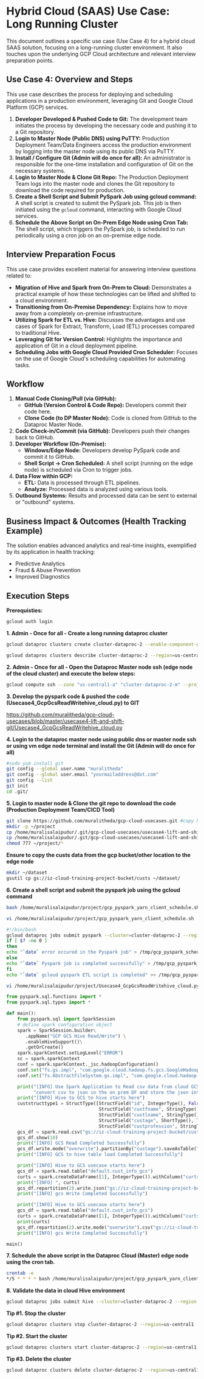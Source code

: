# Hybrid Cloud (SAAS) Use Case: Long Running Cluster

This document outlines a specific use case (Use Case 4) for a hybrid cloud SAAS solution, focusing on a long-running cluster environment. It also touches upon the underlying GCP Cloud architecture and relevant interview preparation points.

## Use Case 4: Overview and Steps

This use case describes the process for deploying and scheduling applications in a production environment, leveraging Git and Google Cloud Platform (GCP) services.

1.  **Developer Developed & Pushed Code to Git:** The development team initiates the process by developing the necessary code and pushing it to a Git repository.
2.  **Login to Master Node (Public DNS) using PuTTY:** Production Deployment Team/Data Engineers access the production environment by logging into the master node using its public DNS via PuTTY.
3.  **Install / Configure Git (Admin will do once for all):** An administrator is responsible for the one-time installation and configuration of Git on the necessary systems.
4.  **Login to Master Node & Clone Git Repo:** The Production Deployment Team logs into the master node and clones the Git repository to download the code required for production.
5.  **Create a Shell Script and Submit PySpark Job using gcloud command:** A shell script is created to submit the PySpark job. This job is then initiated using the `gcloud` command, interacting with Google Cloud services.
6.  **Schedule the Above Script on On-Prem Edge Node using Cron Tab:** The shell script, which triggers the PySpark job, is scheduled to run periodically using a cron job on an on-premise edge node.

## Interview Preparation Focus

This use case provides excellent material for answering interview questions related to:

* **Migration of Hive and Spark from On-Prem to Cloud:** Demonstrates a practical example of how these technologies can be lifted and shifted to a cloud environment.
* **Transitioning from On-Premise Dependency:** Explains how to move away from a completely on-premise infrastructure.
* **Utilizing Spark for ETL vs. Hive:** Discusses the advantages and use cases of Spark for Extract, Transform, Load (ETL) processes compared to traditional Hive.
* **Leveraging Git for Version Control:** Highlights the importance and application of Git in a cloud deployment pipeline.
* **Scheduling Jobs with Google Cloud Provided Cron Scheduler:** Focuses on the use of Google Cloud's scheduling capabilities for automating tasks.


## Workflow

1.  **Manual Code Cloning/Pull (via GitHub):**
    * **GitHub (Version Control & Code Repo):** Developers commit their code here.
    * **Clone Code (to DP Master Node):** Code is cloned from GitHub to the Dataproc Master Node.
2.  **Code Check-in/Commit (via GitHub):** Developers push their changes back to GitHub.
3.  **Developer Workflow (On-Premise):**
    * **Windows/Edge Node:** Developers develop PySpark code and commit it to GitHub.
    * **Shell Script -> Cron Scheduled:** A shell script (running on the edge node) is scheduled via Cron to trigger jobs.
4.  **Data Flow within GCP:**
    * **ETL:** Data is processed through ETL pipelines.
    * **Analyze:** Processed data is analyzed using various tools.
5.  **Outbound Systems:** Results and processed data can be sent to external or "outbound" systems.

## Business Impact & Outcomes (Health Tracking Example)

The solution enables advanced analytics and real-time insights, exemplified by its application in health tracking:

* Predictive Analytics
* Fraud & Abuse Prevention
* Improved Diagnostics

## Execution Steps

**Prerequisties:**

```bash
gcloud auth login
```

**1. Admin - Once for all - Create a long running dataproc cluster**

```bash
gcloud dataproc clusters create cluster-dataproc-2 --enable-component-gateway --bucket iz-dataproc-uscentral1-bucket-1 --region us-central1 --zone us-central1-a --master-machine-type e2-standard-2 --master-boot-disk-size 100 --num-workers 3 --worker-machine-type e2-standard-2 --worker-boot-disk-size 100 --image-version 2.1-rocky8 --properties hdfs:dfs.blocksize=268435456 --max-idle 7200s --project iz-cloud-training-project 

gcloud dataproc clusters describe cluster-dataproc-2 --region=us-central1
```

**2. Admin - Once for all - Open the Dataproc Master node ssh (edge node of the cloud cluster) and execute the below steps:**

```bash
gcloud compute ssh --zone "us-central1-a" "cluster-dataproc-2-m" --project "iz-cloud-training-project"  
```

**3. Develop the pyspark code & pushed the code (Usecase4_GcpGcsReadWritehive_cloud.py) to GIT**  

https://github.com/muralitheda/gcp-cloud-usecases/blob/master/usecase4-lift-and-shift-git/Usecase4_GcpGcsReadWritehive_cloud.py  

**4.  Login to the dataproc master node using public dns or master node ssh or using vm edge node terminal and install the Git (Admin will do once for all)**  

```bash
#sudo yum install git  
git config --global user.name "muralitheda"  
git config --global user.email "yourmailaddress@dot.com"  
git config --list  
git init  
cd .git/  
```
**5. Login to master node & Clone the git repo to download the code (Production Deployment Team/CICD Tool)**  

```bash
git clone https://github.com/muralitheda/gcp-cloud-usecases.git #copy his repo url from github  
mkdir -p ~/project  
cp /home/muralisalaipudur/.git/gcp-cloud-usecases/usecase4-lift-and-shift-git/Usecase4_GcpGcsReadWritehive_cloud.py ~/project  
cp /home/muralisalaipudur/.git/gcp-cloud-usecases/usecase4-lift-and-shift-git/gcp_pyspark_yarn_client_schedule.sh ~/project  
chmod 777 ~/project/*  
```
**Ensure to copy the custs data from the gcp bucket/other location to the edge node**  

```bash
mkdir ~/dataset  
gsutil cp gs://iz-cloud-training-project-bucket/custs ~/dataset/    
```
**6. Create a shell script and submit the pyspark job using the gcloud command**
```bash
bash /home/muralisalaipudur/project/gcp_pyspark_yarn_client_schedule.sh  
```

```bash
vi /home/muralisalaipudur/project/gcp_pyspark_yarn_client_schedule.sh  
```

```bash
#!/bin/bash
gcloud dataproc jobs submit pyspark --cluster=cluster-dataproc-2 --region=us-central1 --properties="spark.driver.memory=2g","spark.executor.memory=2g","spark.executor.instances=4","spark.executor.cores=2","spark.submit.deployMode=client","spark.sql.shuffle.partitions=10","spark.shuffle.spill.compress=true" /home/muralisalaipudur/.git/gcp-cloud-usecases/usecase4-lift-and-shift-git/Usecase4_GcpGcsReadWritehive_cloud.py  
if [ $? -ne 0 ]  
then  
echo "`date` error occured in the Pyspark job" > /tmp/gcp_pyspark_schedule.log  
else  
echo "`date` Pyspark job is completed successfully" > /tmp/gcp_pyspark_schedule.log  
fi  
echo "`date` gcloud pyspark ETL script is completed" >> /tmp/gcp_pyspark_schedule.log  
```

```bash
vi /home/muralisalaipudur/project/Usecase4_GcpGcsReadWritehive_cloud.py  
```

```python
from pyspark.sql.functions import *
from pyspark.sql.types import *

def main():
    from pyspark.sql import SparkSession
    # define spark configuration object
    spark = SparkSession.builder\
       .appName("GCP GCS Hive Read/Write") \
       .enableHiveSupport()\
       .getOrCreate()
    spark.sparkContext.setLogLevel("ERROR")
    sc = spark.sparkContext
    conf = spark.sparkContext._jsc.hadoopConfiguration()
    conf.set("fs.gs.impl", "com.google.cloud.hadoop.fs.gcs.GoogleHadoopFileSystem")
    conf.set("fs.AbstractFileSystem.gs.impl", "com.google.cloud.hadoop.fs.gcs.GoogleHadoopFS")

    print("[INFO] Use Spark Application to Read csv data from cloud GCS and get a DF created with the GCS data in the on prem, "
          "convert csv to json in the on prem DF and store the json into new cloud GCS location")
    print("[INFO] Hive to GCS to hive starts here")
    custstructtype1 = StructType([StructField("id", IntegerType(), False),
                                  StructField("custfname", StringType(), False),
                                  StructField("custlname", StringType(), True),
                                  StructField("custage", ShortType(), True),
                                  StructField("custprofession", StringType(), True)])
    gcs_df = spark.read.csv("gs://iz-cloud-training-project-bucket/custs", mode='dropmalformed', schema=custstructtype1)
    gcs_df.show(10)
    print("[INFO] GCS Read Completed Successfully")
    gcs_df.write.mode("overwrite").partitionBy("custage").saveAsTable("default.cust_info_gcs")
    print("[INFO] GCS to hive table load Completed Successfully")

    print("[INFO] Hive to GCS usecase starts here")
    gcs_df = spark.read.table("default.cust_info_gcs")
    curts = spark.createDataFrame([1], IntegerType()).withColumn("curts", current_timestamp()).select(date_format(col("curts"), "yyyyMMddHHmmSS")).first()[0]
    print("[INFO] ", curts)
    gcs_df.repartition(2).write.json("gs://iz-cloud-training-project-bucket/usecase4/cust_output_json_" + curts)
    print("[INFO] gcs Write Completed Successfully")

    print("[INFO] Hive to GCS usecase starts here")
    gcs_df = spark.read.table("default.cust_info_gcs")
    curts = spark.createDataFrame([1], IntegerType()).withColumn("curts", current_timestamp()).select(date_format(col("curts"), "yyyyMMddHHmmSS")).first()[0]
    print(curts)
    gcs_df.repartition(2).write.mode("overwrite").csv("gs://iz-cloud-training-project-bucket/usecase4/cust_csv")
    print("[INFO] gcs Write Completed Successfully")

main()
```

**7. Schedule the above script in the Dataproc Cloud (Master) edge node using the cron tab.**
```bash
crontab -e
*/5 * * * * bash /home/muralisalaipudur/project/gcp_pyspark_yarn_client_schedule.sh 
```

**8. Validate the data in cloud Hive environment**  
```bash
gcloud dataproc jobs submit hive --cluster=cluster-dataproc-2 --region us-central1 -e "SELECT * FROM cust_info_gcs where custage>30 limit 100"
```

**Tip #1. Stop the cluster** 
```bash
gcloud dataproc clusters stop cluster-dataproc-2 --region=us-central1
```

**Tip #2. Start the cluster** 
```bash
gcloud dataproc clusters start cluster-dataproc-2 --region=us-central1
```

**Tip #3. Delete the cluster** 
```bash
gcloud dataproc clusters delete cluster-dataproc-2 --region=us-central1
```


